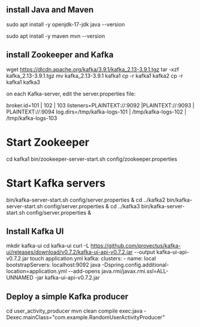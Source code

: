 




install Java and Maven
------------------------------------------------

sudo apt install -y openjdk-17-jdk
java --version


sudo apt install -y maven
mvn --version

install Zookeeper and Kafka
------------------------------------------------

wget https://dlcdn.apache.org/kafka/3.9.1/kafka_2.13-3.9.1.tgz
tar -xzf kafka_2.13-3.9.1.tgz
mv kafka_2.13-3.9.1 kafka1
cp -r kafka1 kafka2
cp -r kafka1 kafka3


on each Kafka-server, edit the server.properties file:

broker.id=101 | 102 | 103
listeners=PLAINTEXT://:9092 |PLAINTEXT://:9093 | PLAINTEXT://:9094
log.dirs=/tmp/kafka-logs-101 | /tmp/kafka-logs-102 | /tmp/kafka-logs-103


# Start Zookeeper
cd kafka1
bin/zookeeper-server-start.sh config/zookeeper.properties
# Start Kafka servers
bin/kafka-server-start.sh config/server.properties &
cd ../kafka2
bin/kafka-server-start.sh config/server.properties &
cd ../kafka3
bin/kafka-server-start.sh config/server.properties &


Install Kafka UI
------------------------------------------------

mkdir kafka-ui
cd kafka-ui
curl -L https://github.com/provectus/kafka-ui/releases/download/v0.7.2/kafka-ui-api-v0.7.2.jar --output kafka-ui-api-v0.7.2.jar
touch application.yml
kafka:
  clusters:
    - name: local
      bootstrapServers: localhost:9092
java -Dspring.config.additional-location=application.yml --add-opens java.rmi/javax.rmi.ssl=ALL-UNNAMED -jar kafka-ui-api-v0.7.2.jar      



Deploy a simple Kafka producer
------------------------------------------------

cd user_activity_producer
mvn clean compile exec:java -Dexec.mainClass="com.example.RandomUserActivityProducer"
